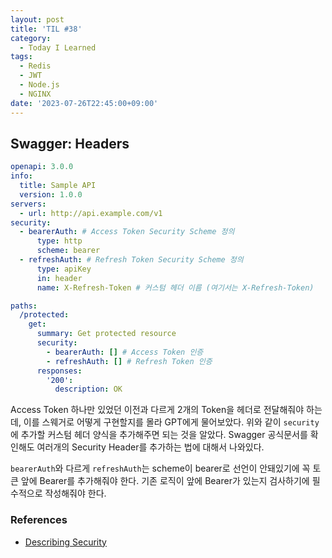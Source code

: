 ```yaml
---
layout: post
title: 'TIL #38'
category:
  - Today I Learned
tags:
  - Redis
  - JWT
  - Node.js
  - NGINX
date: '2023-07-26T22:45:00+09:00'
---
```


## Swagger: Headers

```yaml
openapi: 3.0.0
info:
  title: Sample API
  version: 1.0.0
servers:
  - url: http://api.example.com/v1
security:
  - bearerAuth: # Access Token Security Scheme 정의
      type: http
      scheme: bearer
  - refreshAuth: # Refresh Token Security Scheme 정의
      type: apiKey
      in: header
      name: X-Refresh-Token # 커스텀 헤더 이름 (여기서는 X-Refresh-Token)

paths:
  /protected:
    get:
      summary: Get protected resource
      security:
        - bearerAuth: [] # Access Token 인증
        - refreshAuth: [] # Refresh Token 인증
      responses:
        '200':
          description: OK
```

Access Token 하나만 있었던 이전과 다르게 2개의 Token을 헤더로 전달해줘야 하는데, 이를 스웨거로 어떻게 구현할지를 몰라 GPT에게 물어보았다. 위와 같이 `security`에 추가할 커스텀 헤더 양식을 추가해주면 되는 것을 알았다. Swagger 공식문서를 확인해도 여러개의 Security Header를 추가하는 법에 대해서 나와있다.

`bearerAuth`와 다르게 `refreshAuth`는 scheme이 bearer로 선언이 안돼있기에 꼭 토큰 앞에 Bearer를 추가해줘야 한다. 기존 로직이 앞에 Bearer가 있는지 검사하기에 필수적으로 작성해줘야 한다.

### References

- [Describing Security](https://swagger.io/docs/specification/authentication/#multiple:~:text=now%20clientCredentials.-,Describing%20Security,-Security%20is%20described)
